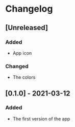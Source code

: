 # Changelog

## [Unreleased]

### Added

- App icon

### Changed

- The colors

## [0.1.0] - 2021-03-12

### Added

- The first version of the app
